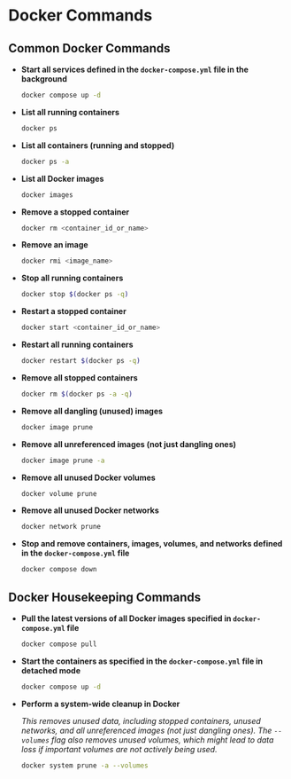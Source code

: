 # Docker Commands

## Common Docker Commands

- **Start all services defined in the `docker-compose.yml` file in the background**
  ```bash
  docker compose up -d
  ```

- **List all running containers**
  ```bash
  docker ps
  ```

- **List all containers (running and stopped)**
  ```bash
  docker ps -a
  ```

- **List all Docker images**
  ```bash
  docker images
  ```

- **Remove a stopped container**
  ```bash
  docker rm <container_id_or_name>
  ```

- **Remove an image**
  ```bash
  docker rmi <image_name>
  ```

- **Stop all running containers**
  ```bash
  docker stop $(docker ps -q)
  ```

- **Restart a stopped container**
  ```bash
  docker start <container_id_or_name>
  ```

- **Restart all running containers**
  ```bash
  docker restart $(docker ps -q)
  ```

- **Remove all stopped containers**
  ```bash
  docker rm $(docker ps -a -q)
  ```

- **Remove all dangling (unused) images**
  ```bash
  docker image prune
  ```

- **Remove all unreferenced images (not just dangling ones)**
  ```bash
  docker image prune -a
  ```

- **Remove all unused Docker volumes**
  ```bash
  docker volume prune
  ```

- **Remove all unused Docker networks**
  ```bash
  docker network prune
  ```

- **Stop and remove containers, images, volumes, and networks defined in the `docker-compose.yml` file**
  ```bash
  docker compose down
  ```

## Docker Housekeeping Commands

- **Pull the latest versions of all Docker images specified in `docker-compose.yml` file**
  ```bash
  docker compose pull
  ```

- **Start the containers as specified in the `docker-compose.yml` file in detached mode**
  ```bash
  docker compose up -d
  ```

- **Perform a system-wide cleanup in Docker**
 
  *This removes unused data, including stopped containers, unused networks, and all unreferenced images (not just dangling ones). The `--volumes` flag also removes unused volumes, which might lead to data loss if important volumes are not actively being used.*
  ```bash
  docker system prune -a --volumes
  
